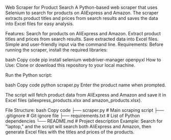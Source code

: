 Web Scraper for Product Search
A Python-based web scraper that uses Selenium to search for products on AliExpress and Amazon. The scraper extracts product titles and prices from search results and saves the data into Excel files for easy analysis.

Features:
Search for products on AliExpress and Amazon.
Extract product titles and prices from search results.
Save extracted data into Excel files.
Simple and user-friendly input via the command line.
Requirements:
Before running the scraper, install the required libraries:

bash
Copy code
pip install selenium webdriver-manager openpyxl
How to Use:
Clone or download this repository to your local machine.

Run the Python script:

bash
Copy code
python scraper.py
Enter the product name when prompted.

The script will fetch product data from AliExpress and Amazon and save it in Excel files (aliexpress_products.xlsx and amazon_products.xlsx).

File Structure:
bash
Copy code
├── scraper.py            # Main scraping script
├── .gitignore            # Git ignore file
├── requirements.txt      # List of Python dependencies
└── README.md             # Project description
Example:
Search for "laptop," and the script will search both AliExpress and Amazon, then generate Excel files with the titles and prices of the products.


